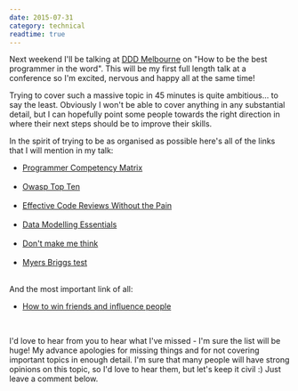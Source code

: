 ```yaml
---
date: 2015-07-31
category: technical
readtime: true
---
```

<p>Next weekend I'll be talking at <a href="http://www.dddmelbourne.com/">DDD Melbourne</a> on "How to be the best programmer in the word". This will be my first full length talk at a conference so I'm excited, nervous and happy all at the same time! </p>

<p>Trying to cover such a massive topic in 45 minutes is quite ambitious... to say the least. Obviously I won't be able to cover anything in any substantial detail, but I can hopefully point some people towards the right direction in where their next steps should be to improve their skills. </p>
	
<p>In the spirit of trying to be as organised as possible here's all of the links that I will mention in my talk:</p>

<ul>
<li>	
	<a href="http://sijinjoseph.com/programmer-competency-matrix/">Programmer Competency Matrix</a><br /><br />
</li>
<li>
	<a href="https://www.owasp.org/index.php/Category:OWASP_Top_Ten_Project">Owasp Top Ten</a>	<br /><br />
</li><li>	
	<a href="http://www.developer.com/tech/article.php/3579756/Effective-Code-Reviews-Without-the-Pain.htm	">Effective Code Reviews Without the Pain</a><br /><br />
</li><li>	
	<a href="http://www.amazon.com/Data-Modeling-Essentials-Third-Edition/dp/0126445516">Data Modelling Essentials</a><br /><br />
	</li><li>	
	<a href="http://www.amazon.com/Dont-Make-Me-Think-Usability/dp/0321344758">Don't make me think</a><br /><br />
</li>
<li><a href="http://www.humanmetrics.com/cgi-win/jtypes2.asp">Myers Briggs test</a><br /><br /> </li>
</ul>
<p>And the most important link of all:               </p>
                                                               
<ul>
<li>		    
	<a href="http://www.amazon.com/How-Win-Friends-Influence-People/dp/1508569754">How to win friends and influence people</a>	
</li>
</ul>
<br />
<p>I'd love to hear from you to hear what I've missed - I'm sure the list will be huge! My advance apologies for missing things and for not covering important topics in enough detail. I'm sure that many people will have strong opinions on this topic, so I'd love to hear them, but let's keep it civil :) Just leave a comment below.  </p>